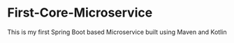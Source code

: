 # First-Core-Microservice
This is my first Spring Boot based Microservice built using Maven and Kotlin
